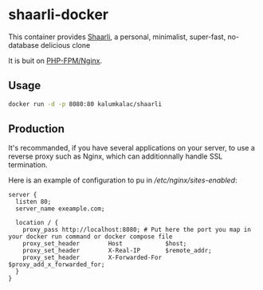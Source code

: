 # shaarli-docker

This container provides [Shaarli](https://github.com/shaarli/Shaarli), a personal, minimalist, super-fast, no-database delicious clone

It is buit on [PHP-FPM/Nginx](https://hub.docker.com/r/richarvey/nginx-php-fpm/).

## Usage

```bash
docker run -d -p 8080:80 kalumkalac/shaarli
```

## Production

It's recommanded, if you have several applications on your server, to use a reverse proxy such as Nginx, which can additionnally handle SSL termination.

Here is an example of configuration to pu in */etc/nginx/sites-enabled*:
```
server {
  listen 80;
  server_name exeample.com;

  location / {
    proxy_pass http://localhost:8080; # Put here the port you map in your docker run command or docker compose file
    proxy_set_header        Host            $host;
    proxy_set_header        X-Real-IP       $remote_addr;
    proxy_set_header        X-Forwarded-For $proxy_add_x_forwarded_for;
  }
}
```
